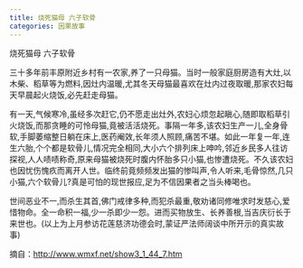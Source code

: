 ```yaml
---
title: 烧死猫母 六子软骨
categories: 因果故事
---
```


	   
烧死猫母 六子软骨

三十多年前丰原附近乡村有一农家,养了一只母猫。当时一般家庭厨房造有大灶,以木柴、稻草等为燃料,因灶内温暖,尤其冬天母猫最喜欢在灶内过夜取暖,那家农妇每天早晨起火烧饭,必先赶走母猫。

有一天,气候寒冷,虽经多次赶它,仍不愿走出灶外,农妇心烦忽起瞋心,随即取稻草引火烧饭,而那贪睡的可怜母猫,竟被活活烧死。事隔一年多,该农妇生产一儿,全身骨软,手脚萎缩整日躺在床上,医药阉效,长年须人照顾,痛苦不堪。如此一年复一年,连生六胎,个个都是软骨儿,情况完全相同,大小六个排列床上呻吟,邻近乡民多人往访探视,人人啧啧称奇,原来母猫被烧死时腹内怀胎多只小猫,也惨遭烧死。不久该农妇也因忧伤愧疚而离开人世。临终前竟频频发出猫的惨叫声,令人听来,毛骨惊然,几只小猫,六个软骨儿?真是可怕的现世报应,足为不信因果者之当头棒喝也。

世间恶业不一,而杀生其首,佛门戒律多种,而犯杀最重,敬劝诸同修唯求时发慈心,爱惜物命。全一命积一福,少一杀即少一怨。进而买物放生、长养善根,当吉庆衍长于来世也。(以上为上月参访花莲慈济功德会时,蒙证严法师阔谈中所开示的真实故事)

摘自：http://www.wmxf.net/show3_1_44_7.htm